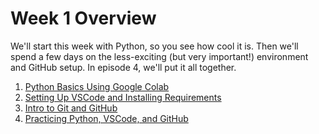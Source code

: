 # Week 1 Overview

We'll start this week with Python, so you see how cool it is. Then we'll spend a few days on the less-exciting (but very important!) environment and GitHub setup. In episode 4, we'll put it all together.

1. [Python Basics Using Google Colab](ep1/)
2. [Setting Up VSCode and Installing Requirements](ep2/)
3. [Intro to Git and GitHub](ep3/)
4. [Practicing Python, VSCode, and GitHub](ep4/)
